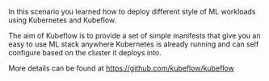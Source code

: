 In this scenario you learned how to deploy different style of ML workloads using Kubernetes and Kubeflow.

The aim of Kubeflow is to provide a set of simple manifests that give you an easy to use ML stack anywhere Kubernetes is already running and can self configure based on the cluster it deploys into.

More details can be found at https://github.com/kubeflow/kubeflow
